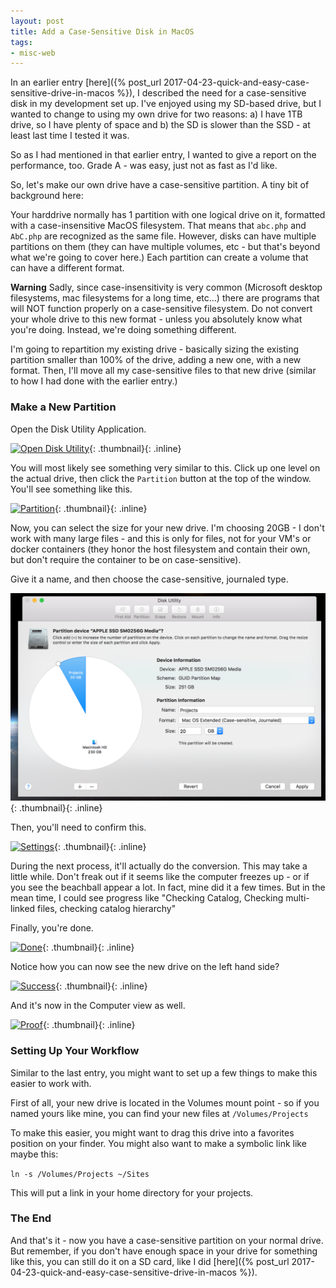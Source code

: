 ```yaml
---
layout: post
title: Add a Case-Sensitive Disk in MacOS
tags:
- misc-web
---
```

In an earlier entry [here]({% post_url 2017-04-23-quick-and-easy-case-sensitive-drive-in-macos %}), I described the need for a case-sensitive disk in my development set up.  I've enjoyed using my SD-based drive, but I wanted to change to using my own drive for two reasons: a) I have 1TB drive, so I have plenty of space and b) the SD is slower than the SSD - at least last time I tested it was.  

So as I had mentioned in that earlier entry, I wanted to give a report on the performance, too.  Grade A - was easy, just not as fast as I'd like.  

So, let's make our own drive have a case-sensitive partition.  A tiny bit of background here:

Your harddrive normally has 1 partition with one logical drive on it, formatted with a case-insensitive MacOS filesystem.  That means that `abc.php` and `AbC.php` are recognized as the same file.  However, disks can have multiple partitions on them (they can have multiple volumes, etc - but that's beyond what we're going to cover here.)  Each partition can create a volume that can have a different format.  

**Warning** Sadly, since case-insensitivity is very common (Microsoft desktop filesystems, mac filesystems for a long time, etc...) there are programs that will NOT function properly on a case-sensitive filesystem.  Do not convert your whole drive to this new format - unless you absolutely know what you're doing.  Instead, we're doing something different.

I'm going to repartition my existing drive - basically sizing the existing partition smaller than 100% of the drive, adding a new one, with a new format.  Then, I'll move all my case-sensitive files to that new drive (similar to how I had done with the earlier entry.)

### Make a New Partition

Open the Disk Utility Application.

[![Open Disk Utility](/uploads/2017/partition-1.png)](/uploads/2017/partition-1.png){: .thumbnail}{: .inline}

You will most likely see something very similar to this.  Click up one level on the actual drive, then click the `Partition` button at the top of the window.  You'll see something like this.

[![Partition](/uploads/2017/partition-2.png)](/uploads/2017/partition-2.png){: .thumbnail}{: .inline}

Now, you can select the size for your new drive.  I'm choosing 20GB - I don't work with many large files - and this is only for files, not for your VM's or docker containers (they honor the host filesystem and contain their own, but don't require the container to be on case-sensitive).  

Give it a name, and then choose the case-sensitive, journaled type. 

[![Settings](/uploads/2017/partition-3.png)](/uploads/2017/partition-3.png){: .thumbnail}{: .inline}

Then, you'll need to confirm this.

[![Settings](/uploads/2017/partition-4.png)](/uploads/2017/partition-4.png){: .thumbnail}{: .inline}

During the next process, it'll actually do the conversion.  This may take a little while.  Don't freak out if it seems like the computer freezes up - or if you see the beachball appear a lot.  In fact, mine did it a few times.  But in the mean time, I could see progress like "Checking Catalog, Checking multi-linked files, checking catalog hierarchy"

Finally, you're done.

[![Done](/uploads/2017/partition-5.png)](/uploads/2017/partition-5.png){: .thumbnail}{: .inline}

Notice how you can now see the new drive on the left hand side?

[![Success](/uploads/2017/partition-6.png)](/uploads/2017/partition-6.png){: .thumbnail}{: .inline}

And it's now in the Computer view as well.

[![Proof](/uploads/2017/partition-7.png)](/uploads/2017/partition-7.png){: .thumbnail}{: .inline}

### Setting Up Your Workflow

Similar to the last entry, you might want to set up a few things to make this easier to work with.

First of all, your new drive is located in the Volumes mount point - so if you named yours like mine, you can find your new files at `/Volumes/Projects` 

To make this easier, you might want to drag this drive into a favorites position on your finder.  You might also want to make a symbolic link like maybe this:

`ln -s /Volumes/Projects ~/Sites`

This will put a link in your home directory for your projects.

### The End

And that's it - now you have a case-sensitive partition on your normal drive.  But remember, if you don't have enough space in your drive for something like this, you can still do it on a SD card, like I did [here]({% post_url 2017-04-23-quick-and-easy-case-sensitive-drive-in-macos %}).
